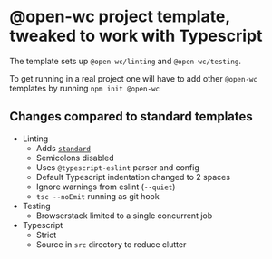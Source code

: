 # @open-wc project template, tweaked to work with Typescript

The template sets up `@open-wc/linting` and `@open-wc/testing`.

To get running in a real project one will have to add other `@open-wc` templates
by running `npm init @open-wc`

## Changes compared to standard templates

* Linting 
    * Adds [`standard`](https://www.npmjs.com/package/standard)
    * Semicolons disabled
    * Uses `@typescript-eslint` parser and config
    * Default Typescript indentation changed to 2 spaces
    * Ignore warnings from eslint (`--quiet`)
    * `tsc --noEmit` running as git hook
* Testing
    * Browserstack limited to a single concurrent job
* Typescript
    * Strict
    * Source in `src` directory to reduce clutter
